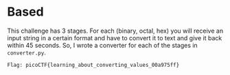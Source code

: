 # Based

This challenge has 3 stages.
For each (binary, octal, hex) you will receive an input string in a certain format and have to convert it to text and give it back within 45 seconds.
So, I wrote a converter for each of the stages in `converter.py`.

`Flag: picoCTF{learning_about_converting_values_00a975ff}`
